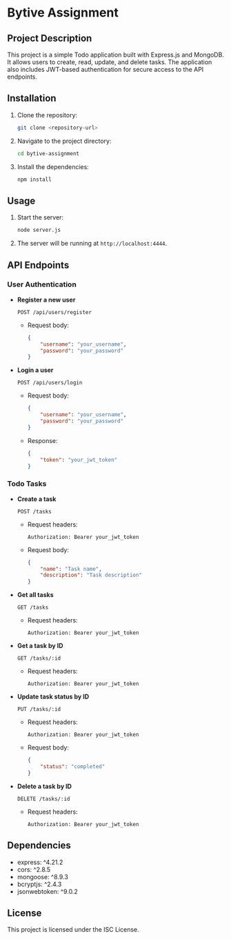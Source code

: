 # Bytive Assignment

## Project Description
This project is a simple Todo application built with Express.js and MongoDB. It allows users to create, read, update, and delete tasks. The application also includes JWT-based authentication for secure access to the API endpoints.

## Installation

1. Clone the repository:
    ```sh
    git clone <repository-url>
    ```
2. Navigate to the project directory:
    ```sh
    cd bytive-assignment
    ```
3. Install the dependencies:
    ```sh
    npm install
    ```

## Usage

1. Start the server:
    ```sh
    node server.js
    ```
2. The server will be running at `http://localhost:4444`.

## API Endpoints

### User Authentication

- **Register a new user**
    ```http
    POST /api/users/register
    ```
    - Request body:
        ```json
        {
            "username": "your_username",
            "password": "your_password"
        }
        ```

- **Login a user**
    ```http
    POST /api/users/login
    ```
    - Request body:
        ```json
        {
            "username": "your_username",
            "password": "your_password"
        }
        ```
    - Response:
        ```json
        {
            "token": "your_jwt_token"
        }
        ```

### Todo Tasks

- **Create a task**
    ```http
    POST /tasks
    ```
    - Request headers:
        ```http
        Authorization: Bearer your_jwt_token
        ```
    - Request body:
        ```json
        {
            "name": "Task name",
            "description": "Task description"
        }
        ```

- **Get all tasks**
    ```http
    GET /tasks
    ```
    - Request headers:
        ```http
        Authorization: Bearer your_jwt_token
        ```

- **Get a task by ID**
    ```http
    GET /tasks/:id
    ```
    - Request headers:
        ```http
        Authorization: Bearer your_jwt_token
        ```

- **Update task status by ID**
    ```http
    PUT /tasks/:id
    ```
    - Request headers:
        ```http
        Authorization: Bearer your_jwt_token
        ```
    - Request body:
        ```json
        {
            "status": "completed"
        }
        ```

- **Delete a task by ID**
    ```http
    DELETE /tasks/:id
    ```
    - Request headers:
        ```http
        Authorization: Bearer your_jwt_token
        ```

## Dependencies

- express: ^4.21.2
- cors: ^2.8.5
- mongoose: ^8.9.3
- bcryptjs: ^2.4.3
- jsonwebtoken: ^9.0.2

## License

This project is licensed under the ISC License.